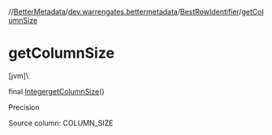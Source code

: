//[BetterMetadata](../../../index.md)/[dev.warrengates.bettermetadata](../index.md)/[BestRowIdentifier](index.md)/[getColumnSize](get-column-size.md)

# getColumnSize

[jvm]\

final [Integer](https://docs.oracle.com/javase/8/docs/api/java/lang/Integer.html)[getColumnSize](get-column-size.md)()

Precision

Source column: COLUMN_SIZE
